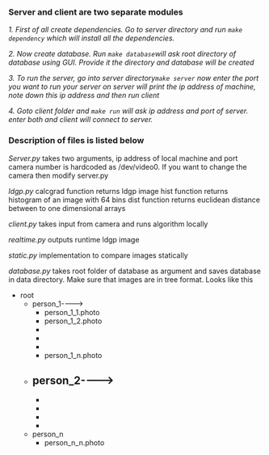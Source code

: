 ### Server and client are two separate modules ###
*1. First of all create dependencies. Go to server directory and run `make dependency` which will install all the dependencies.*

*2. Now create database. Run `make database`will ask root directory of database using GUI. Provide it the directory and database will be created*

*3. To run the server, go into server directory`make server`
now enter the port you want to run your server on server will print the ip address of machine, note down this ip address and then run client*

*4. Goto client folder and `make run` will ask ip address and port of server. enter both and client will connect to server.*

### Description of files is listed below ###
*Server.py*
	takes two arguments, ip address of local machine and port
	camera number is hardcoded as /dev/video0. If you want to change the camera then modify server.py
	
*ldgp.py*
	calcgrad function returns ldgp image
	hist function returns histogram of an image with 64 bins
	dist function returns euclidean distance between to one dimensional arrays

*client.py*
	takes input from camera and runs algorithm locally

*realtime.py*
	outputs runtime ldgp image 

*static.py*
	implementation to compare images statically

*database.py*
	takes root folder of database as argument and saves database in data directory. Make sure that images are in tree format. Looks like this
    
- root
	- person_1---->
		- person_1_1.photo
		- person_1_2.photo
		- 
		- 
		- 
        - person_1_n.photo
	- person_2---->
		-
        -
        -
        -
        -
	- person_n
		- person_n_n.photo

			


